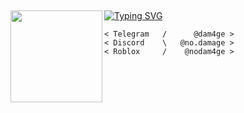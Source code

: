 &zwnj; 
&zwnj; 

[![Typing SVG](https://readme-typing-svg.demolab.com?font=Alegreya+Sans+SC&size=40&duration=2000&color=FF0000&background=FF000000&vCenter=true&random=false&width=500&lines=nodamage;guns.lol%2Fdmg;github.com%2Fd4m4ge)](https://git.io/typing-svg)
<img align="left" src="https://external-content.duckduckgo.com/iu/?u=https%3A%2F%2Fwww.pngrepo.com%2Fdownload%2F293037%2Fcoding.png&f=1&nofb=1&ipt=e4ff808a1a1f283016ea102a52095213d6f5fb2cc15ee7650e27ca1ec0adca37&ipo=images" width="147"/>

```gayLanguage
< Telegram   /      @dam4ge >
< Discord    \   @no.damage >
< Roblox     /    @nodam4ge >
```
&zwnj; 
&zwnj;
&zwnj;  
&zwnj; 
